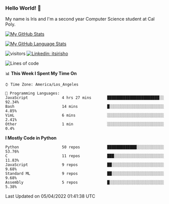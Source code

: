 ### Hello World! 👋

My name is Iris and I'm a second year Computer Science student at Cal Poly. 


[![My GitHub Stats](https://github-readme-stats.vercel.app/api?username=sleepyStick&show_icons=true&&count_private=true&include_all_commits=true&theme=buefy)]()

[![My GitHub Language Stats](https://github-readme-stats.vercel.app/api/top-langs/?username=sleepyStick&langs_count=5&theme=buefy)]()

![visitors](https://visitor-badge.glitch.me/badge?page_id=sleepyStick.sleepyStick)
[![Linkedin: itsirisho](https://img.shields.io/badge/-itsirisho-informational?style=flat-square&logo=Linkedin&logoColor=white&link=https://www.linkedin.com/in/itsirisho/)](https://www.linkedin.com/in/itsirisho/)

<!--START_SECTION:waka-->
![Lines of code](https://img.shields.io/badge/From%20Hello%20World%20I%27ve%20Written-24%20Million%20lines%20of%20code-blue)

📊 **This Week I Spent My Time On** 

```text
⌚︎ Time Zone: America/Los_Angeles

💬 Programming Languages: 
JavaScript               4 hrs 27 mins       ███████████████████████░░   92.34% 
Bash                     14 mins             █░░░░░░░░░░░░░░░░░░░░░░░░   4.85% 
VimL                     6 mins              ░░░░░░░░░░░░░░░░░░░░░░░░░   2.41% 
Other                    1 min               ░░░░░░░░░░░░░░░░░░░░░░░░░   0.4%

```

**I Mostly Code in Python** 

```text
Python                   50 repos            █████████████░░░░░░░░░░░░   53.76% 
C                        11 repos            ███░░░░░░░░░░░░░░░░░░░░░░   11.83% 
JavaScript               9 repos             ██░░░░░░░░░░░░░░░░░░░░░░░   9.68% 
Standard ML              9 repos             ██░░░░░░░░░░░░░░░░░░░░░░░   9.68% 
Assembly                 5 repos             █░░░░░░░░░░░░░░░░░░░░░░░░   5.38%

```



 Last Updated on 05/04/2022 01:41:38 UTC
<!--END_SECTION:waka-->

<!--
**konanyuta/konanyuta** is a ✨ _special_ ✨ repository because its `README.md` (this file) appears on your GitHub profile.

Here are some ideas to get you started:

- 🔭 I’m currently working on ...
- 🌱 I’m currently learning ...
- 👯 I’m looking to collaborate on ...
- 🤔 I’m looking for help with ...
- 💬 Ask me about ...
- 📫 How to reach me: ...
- 😄 Pronouns: ...
- ⚡ Fun fact: ...
-->
